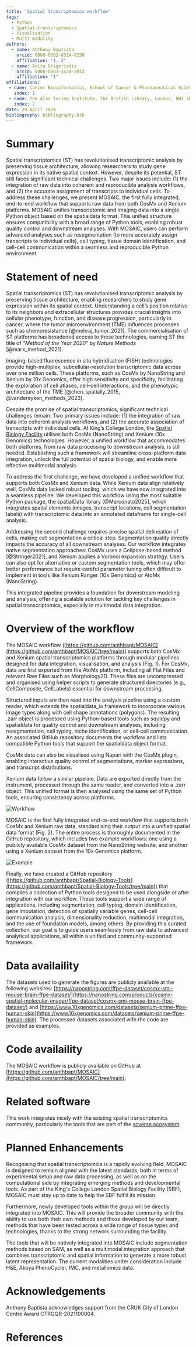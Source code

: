 ```yaml
---
title: 'Spatial trancriptomics workflow'
tags:
  - Python
  - Spatial-transcriptomics
  - Visualisation
  - Multi-modality
authors:
  - name: Anthony Baptista
    orcid: 0000-0002-8514-0250
    affiliation: "1, 2"
  - name: Anita Grigoriadis
    orcid: 0000-0003-3434-201X
    affiliation: "1"
affiliations:
 - name: Cancer Bioinformatics, School of Cancer & Pharmaceutical Sciences, Faculty of Life Sciences and Medicine, King's College London, London, United Kingdom
   index: 1
 - name: The Alan Turing Institute, The British Library, London, NW1 2DB, United Kingdom.
   index: 2
date: 29 April 2024
bibliography: bibliography.bib
---
```

# Summary
Spatial transcriptomics (ST) has revolutionised transcriptomic analysis by preserving tissue architecture, allowing researchers to study gene expression in its native spatial context. However, despite its potential, ST still faces significant technical challenges. Two major issues include: (1) the integration of raw data into coherent and reproducible analysis workflows, and (2) the accurate assignment of transcripts to individual cells. To address these challenges, we present MOSAIC, the first fully integrated, end-to-end workflow that supports raw data from both CosMx and Xenium platforms. MOSAIC unifies transcriptomic and imaging data into a single Python object based on the spatialdata format. This unified structure ensures compatibility with a broad range of Python tools, enabling robust quality control and downstream analyses. With MOSAIC, users can perform advanced analyses such as resegmentation (to more accurately assign transcripts to individual cells), cell typing, tissue domain identification, and cell-cell communication within a seamless and reproducible Python environment.

# Statement of need
Spatial transcriptomics (ST) has revolutionised transcriptomic analysis by preserving tissue architecture, enabling researchers to study gene expression within its spatial context. Understanding a cell’s position relative to its neighbors and extracellular structures provides crucial insights into cellular phenotype, function, and disease progression, particularly in cancer, where the tumor microenvironment (TME) influences processes such as chemoresistance [@mehraj_tumor_2021]. The commercialisation of ST platforms has broadened access to these technologies, earning ST the title of *“Method of the Year 2020”* by *Nature Methods* [@marx_method_2021].

Imaging-based fluorescence in situ hybridisation (FISH) technologies provide high-multiplex, subcellular-resolution transcriptomic data across over one million cells. These platforms, such as CosMx by NanoString and Xenium by 10x Genomics, offer high sensitivity and specificity, facilitating the exploration of cell atlases, cell–cell interactions, and the phenotypic architecture of the TME [@chen_spatially_2015, @vandereyken_methods_2023].

Despite the promise of spatial transcriptomics, significant technical challenges remain. Two primary issues include: (1) the integration of raw data into coherent analysis workflows, and (2) the accurate association of transcripts with individual cells. At King’s College London, the [Spatial Biology Facility](https://www.kcl.ac.uk/research/facilities/the-spatial-biology-facility) utilises both CosMx (NanoString) and Xenium (10x Genomics) technologies. However, a unified workflow that accommodates both platforms, from raw data processing to downstream analysis, is still needed. Establishing such a framework will streamline cross-platform data integration, unlock the full potential of spatial biology, and enable more effective multimodal analysis.

To address the first challenge, we have developed a unified workflow that supports both CosMx and Xenium data. While Xenium data align relatively well, CosMx data lacked robust tooling, which we have now integrated into a seamless pipeline. We developed this workflow using the most suitable Python package, the spatialData library [@Marconato2025], which integrates spatial elements (images, transcript locations, cell segmentation labels) with transcriptomic data into an annotated dataframe for single-cell analysis.

Addressing the second challenge requires precise spatial delineation of cells, making cell segmentation a critical step. Segmentation quality directly impacts the accuracy of all downstream analyses. Our workflow integrates native segmentation approaches: CosMx uses a Cellpose-based method [@Stringer2021], and Xenium applies a Voronoi expansion strategy. Users can also opt for alternative or custom segmentation tools, which may offer better performance but require careful parameter tuning often difficult to implement in tools like Xenium Ranger (10x Genomics) or AtoMx (NanoString).

This integrated pipeline provides a foundation for downstream modeling and analysis, offering a scalable solution for tackling key challenges in spatial transcriptomics, especially in multimodal data integration.

# Overview of the workflow
The MOSAIC workflow ([https://github.com/anthbapt/MOSAIC](https://github.com/anthbapt/MOSAIC/tree/main)) supports both CosMx and Xenium spatial transcriptomics platforms through modular pipelines designed for data integration, visualisation, and analysis (Fig. 1). For CosMx, data are first exported from the AtoMx platform, including all Flat Files and relevant Raw Files such as Morphology2D. These files are uncompressed and organised using helper scripts to generate structured directories (e.g., CellComposite, CellLabels) essential for downstream processing.

Structured inputs are then read into the analysis pipeline using a custom reader, which extends the spatialdata_io framework to incorporate various image types along with cell shape annotations (polygons). The resulting .zarr object is processed using Python-based tools such as squidpy and spatialdata for quality control and downstream analyses, including resegmentation, cell typing, niche identification, or cell-cell communication. An associated GitHub repository documents the workflow and lists compatible Python tools that support the spatialdata object format.

CosMx data can also be visualised using Napari with the CosMx plugin, enabling interactive quality control of segmentations, marker expressions, and transcript distributions.

Xenium data follow a similar pipeline. Data are exported directly from the instrument, processed through the same reader, and converted into a .zarr object. This unified format is then analysed using the same set of Python tools, ensuring consistency across platforms.

![Workflow](figures/Figure1.png)

MOSAIC is the first fully integrated end-to-end workflow that supports both CosMx and Xenium raw data, standardising their output into a unified spatial data format (Fig. 2). The entire process is thoroughly documented in the GitHub repository, which includes two example workflows: one using a publicly available CosMx dataset from the NanoString website, and another using a Xenium dataset from the 10x Genomics platform.

![Example](figures/Figure2.png)

Finally, we have created a GitHub repository ([https://github.com/anthbapt/Spatial-Biology-Tools](https://github.com/anthbapt/Spatial-Biology-Tools/tree/main)) that compiles a collection of Python tools designed to be used alongside or after integration with our workflow. These tools support a wide range of applications, including segmentation, cell typing, domain identification, gene imputation, detection of spatially variable genes, cell-cell communication analysis, dimensionality reduction, multimodal integration, and the use of foundation models, among others. By providing this curated collection, our goal is to guide users seamlessly from raw data to advanced analytical applications, all within a unified and community-supported framework.

# Data availaility
The datasets used to generate the figures are publicly available at the following websites: [https://nanostring.com/ffpe-dataset/cosmx-smi-mouse-brain-ffpe-dataset/](https://nanostring.com/products/cosmx-spatial-molecular-imager/ffpe-dataset/cosmx-smi-mouse-brain-ffpe-dataset/) and [https://www.10xgenomics.com/datasets/xenium-prime-ffpe-human-skin](https://www.10xgenomics.com/datasets/xenium-prime-ffpe-human-skin). The processed datasets associated with the code are provided as examples.

# Code availaility
The MOSAIC workflow is publicly available on GitHub at [https://github.com/anthbapt/MOSAIC](https://github.com/anthbapt/MOSAIC/tree/main).

# Related software
This work integrates nicely with the existing spatial transcriptomics community, particularly the tools that are part of the [scverse ecosystem](https://scverse.org). 

# Planned Enhancements
Recognising that spatial transcriptomics is a rapidly evolving field, MOSAIC is designed to remain aligned with the latest standards, both in terms of experimental setup and raw data processing, as well as on the computational side by integrating emerging methods and developmental tools. As part of the King's College London Spatial Biology Facility (SBF), MOSAIC must stay up to date to help the SBF fulfill its mission.

Furthermore, newly developed tools within the group will be directly integrated into MOSAIC. This will provide the broader community with the ability to use both their own methods and those developed by our team, methods that have been tested across a wide range of tissue types and technologies, thanks to the strong network surrounding the facility.

The tools that will be natively integrated into MOSAIC include segmentation methods based on SAM, as well as a multimodal integration approach that combines transcriptomic and spatial information to generate a more robust latent representation. The current modalities under consideration include H&E, Akoya PhenoCycler, IMC, and metallomics data.

# Acknowledgements
Anthony Baptista acknowledges support from the CRUK City of London Centre Award CTRQQR-2021100004.

# References
